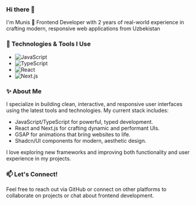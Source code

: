 ### Hi there 👋 

I'm Munis 🚀 Frontend Developer with 2 years of real-world experience in crafting modern, responsive web applications from Uzbekistan

### 🔧 Technologies & Tools I Use
- ![JavaScript](https://img.shields.io/badge/-JavaScript-F7DF1E?logo=javascript&logoColor=black&style=flat-square)
- ![TypeScript](https://img.shields.io/badge/-TypeScript-007ACC?logo=typescript&logoColor=white&style=flat-square)
- ![React](https://img.shields.io/badge/-React-61DAFB?logo=react&logoColor=black&style=flat-square)
- ![Next.js](https://img.shields.io/badge/-Next.js-000000?logo=next.js&logoColor=white&style=flat-square)

### ✨ About Me
I specialize in building clean, interactive, and responsive user interfaces using the latest tools and technologies. My current stack includes:

- JavaScript/TypeScript for powerful, typed development.
- React and Next.js for crafting dynamic and performant UIs.
- GSAP for animations that bring websites to life.
- Shadcn/UI components for modern, aesthetic design.

I love exploring new frameworks and improving both functionality and user experience in my projects.

### 📫 Let's Connect!

Feel free to reach out via GitHub or connect on other platforms to collaborate on projects or chat about frontend development.
